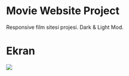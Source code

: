 <h1>Movie Website Project</h1>

Responsive film sitesi projesi. Dark & Light Mod.

<h1>Ekran</h1>

![](filmsitesi.gif)